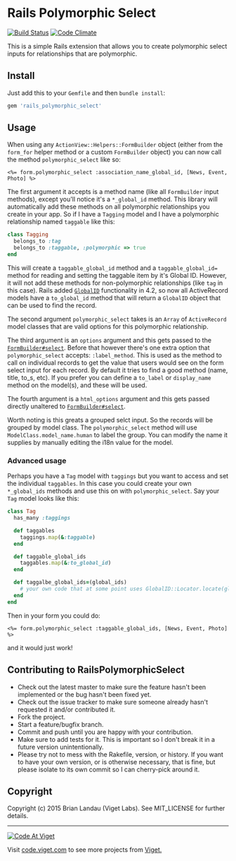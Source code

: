 # Rails Polymorphic Select

[![Build Status](https://travis-ci.org/vigetlabs/rails_polymorphic_select.png?branch=master)](https://travis-ci.org/vigetlabs/rails_polymorphic_select) [![Code Climate](https://codeclimate.com/github/vigetlabs/rails_polymorphic_select.png)](https://codeclimate.com/github/vigetlabs/rails_polymorphic_select)

This is a simple Rails extension that allows you to create polymorphic select inputs for relationships that are polymorphic.

## Install

Just add this to your `Gemfile` and then `bundle install`:

```ruby
gem 'rails_polymorphic_select'
```

## Usage

When using any `ActionView::Helpers::FormBuilder` object (either from the `form_for` helper method or a custom `FormBuilder` object) you can now call the method `polymorphic_select` like so:

```
<%= form.polymorphic_select :association_name_global_id, [News, Event, Photo] %>
```

The first argument it accepts is a method name (like all `FormBuilder` input methods), except you'll notice it's a `*_global_id` method. This library will automatically add these methods on all polymorphic relationships you create in your app. So if I have a `Tagging` model and I have a polymorphic relationship named `taggable` like this:

```ruby
class Tagging
  belongs_to :tag
  belongs_to :taggable, :polymorphic => true
end
```

This will create a `taggable_global_id` method and a `taggable_global_id=` method for reading and setting the taggable item by it's Global ID. However, it will not add these methods for non-polymorphic relationships (like `tag` in this case). Rails added [`GlobalID`](https://github.com/rails/globalid) functionality in 4.2, so now all ActiveRecord models have a `to_global_id` method that will return a `GlobalID` object that can be used to find the record.

The second argument `polymorphic_select` takes is an `Array` of `ActiveRecord` model classes that are valid options for this polymorphic relationship.

The third argument is an `options` argument and this gets passed to the [`FormBuilder#select`](http://api.rubyonrails.org/classes/ActionView/Helpers/FormOptionsHelper.html#method-i-select). Before that however there's one extra option that `polymorphic_select` accepts: `:label_method`. This is used as the method to call on individual records to get the value that users would see on the form select input for each record. By default it tries to find a good method (name, title, to_s, etc). If you prefer you can define a `to_label` or `display_name` method on the model(s), and these will be used.

The fourth argument is a `html_options` argument and this gets passed directly unaltered to [`FormBuilder#select`](http://api.rubyonrails.org/classes/ActionView/Helpers/FormOptionsHelper.html#method-i-select).

Worth noting is this greats a grouped selct input. So the records will be grouped by model class. The `polymorphic_select` method will use `ModelClass.model_name.human` to label the group. You can modify the name it supplies by manually editing the i18n value for the model.


### Advanced usage

Perhaps you have a `Tag` model with `taggings` but you want to access and set the individual `taggables`. In this case you could create your own `*_global_ids` methods and use this on with `polymorphic_select`. Say your `Tag` model looks like this:

```ruby
class Tag
  has_many :taggings

  def taggables
    taggings.map(&:taggable)
  end

  def taggable_global_ids
    taggables.map(&:to_global_id)
  end

  def taggalbe_global_ids=(global_ids)
    # your own code that at some point uses GlobalID::Locator.locate(global_id_value) to set the taggings
  end
end
```

Then in your form you could do:

```
<%= form.polymorphic_select :taggable_global_ids, [News, Event, Photo] %>
```

and it would just work!


## Contributing to RailsPolymorphicSelect

* Check out the latest master to make sure the feature hasn't been implemented or the bug hasn't been fixed yet.
* Check out the issue tracker to make sure someone already hasn't requested it and/or contributed it.
* Fork the project.
* Start a feature/bugfix branch.
* Commit and push until you are happy with your contribution.
* Make sure to add tests for it. This is important so I don't break it in a future version unintentionally.
* Please try not to mess with the Rakefile, version, or history. If you want to have your own version, or is otherwise necessary, that is fine, but please isolate to its own commit so I can cherry-pick around it.

## Copyright

Copyright (c) 2015 Brian Landau (Viget Labs). See MIT_LICENSE for further details.

***

<a href="http://code.viget.com">
  <img src="http://code.viget.com/github-banner.png" alt="Code At Viget">
</a>

Visit [code.viget.com](http://code.viget.com) to see more projects from [Viget.](https://viget.com)
